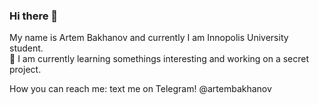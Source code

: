 ### Hi there 👋
My name is Artem Bakhanov and currently I am Innopolis University student. <br>
🌱 I am currently learning somethings interesting and working on a secret project. <br>

How you can reach me: text me on Telegram! @artembakhanov <br><br>
<!--
**artembakhanov/artembakhanov** is a ✨ _special_ ✨ repository because its `README.md` (this file) appears on your GitHub profile.

Here are some ideas to get you started:

- 🔭 I’m currently working on ...
- 🌱 I’m currently learning ...
- 👯 I’m looking to collaborate on ...
- 🤔 I’m looking for help with ...
- 💬 Ask me about ...
- 📫 How to reach me: ...
- 😄 Pronouns: ...
- ⚡ Fun fact: ...
-->
